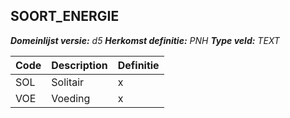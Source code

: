 ﻿## SOORT_ENERGIE

*__Domeinlijst versie:__ d5*
*__Herkomst definitie:__ PNH*
*__Type veld:__ TEXT*

|__Code__ |__Description__ |__Definitie__	|
|	---	|	---	|   ---	| 
| SOL | Solitair | x |
| VOE | Voeding | x |
